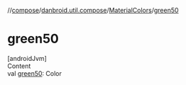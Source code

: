 //[compose](../../../index.md)/[danbroid.util.compose](../index.md)/[MaterialColors](index.md)/[green50](green50.md)



# green50  
[androidJvm]  
Content  
val [green50](green50.md): Color  



